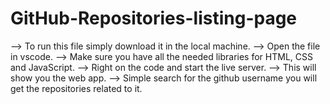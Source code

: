 # GitHub-Repositories-listing-page

--> To run this file simply download it in the local machine.
--> Open the file in vscode.
--> Make sure you have all the needed libraries for HTML, CSS and JavaScript.
--> Right on the code and start the live server.
--> This will show you the web app.
--> Simple search  for the github username you will get the repositories related to it.
